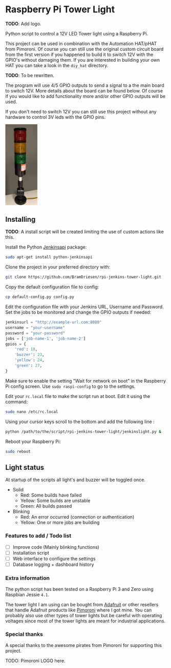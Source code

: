 # Raspberry Pi Tower Light
**TODO**: Add logo.

Python script to control a 12V LED Tower light using a Raspberry Pi.

This project can be used in combination with the Automation HAT/pHAT from Pimoroni. Of course you can still use the original custom circuit board from the first version if you happened to build it to switch 12V with the GPIO's without damaging them. If you are interested in building your own HAT you can take a look in the `diy_hat` directory.

**TODO**: To be rewritten.

The program will use 4/5 GPIO outputs to send a signal to a the main board to switch 12V. More details about the board can be found below. Of course if you would like to add functionality more and/or other GPIO outputs will be used.

If you don't need to switch 12V you can still use this project without any hardware to control 3V leds with the GPIO pins.

<img src="images/tower-crop.gif" alt="Adafruit LED Tower (gif)" title="Adafruit LED Tower (gif)"  width="100" />

## Installing
**TODO**: A install script will be created limiting the use of custom actions like this.


Install the Python [Jenkinsapi][1] package:
```sh
sudo apt-get install python-jenkinsapi
```

Clone the project in your preferred directory with:
```sh
git clone https://github.com/BramDriesen/rpi-jenkins-tower-light.git
```

Copy the default configuration file to config:
```sh
cp default-config.py config.py
```

Edit the configuration file with your Jenkins URL, Username and Password. Set the jobs to be monitored and change the GPIO outputs if needed:
```py
jenkinsurl = "http://example-url.com:8080"
username = "your-username"
password = "your-password"
jobs = ['job-name-1', 'job-name-2']
gpios = {
    'red': 18,
    'buzzer': 23,
    'yellow': 24,
    'green': 27,
}
```

Make sure to enable the setting "Wait for network on boot" in the Raspberry Pi config screen. Use `sudo raspi-config` to go to the settings.

Edit your `rc.local` file to make the script run at boot. Edit it using the command:
```sh
sudo nano /etc/rc.local
```
Using your cursor keys scroll to the bottom and add the following line :
```sh
python /path/to/the/script/rpi-jenkins-tower-light/jenkinslight.py &
```
Reboot your Raspberry Pi:
```sh
sudo reboot
```

## Light status
At startup of the scripts all light's and buzzer will be toggled once.

- Solid
    - Red: Some builds have failed
    - Yellow: Some builds are unstable
    - Green: All builds passed
- Blinking
    - Red: An error occurred (connection or authentication)
    - Yellow: One or more jobs are building

### Features to add / Todo list
- [ ] Improve code (Mainly blinking functions)
- [ ] Installation script
- [ ] Web interface to configure the settings
- [ ] Database logging + dashboard history

### Extra information
The python script has been tested on a Raspberry Pi 3 and Zero using Raspbian Jessie `4.1`.

The tower light I am using can be bought from [Adafruit][2] or other resellers that handle Adafruit products like [Pimoroni][3] where I got mine. You can probably also use other types of tower lights but be careful with operating voltages since most of the tower lights are meant for industrial applications.

[1]: https://pypi.python.org/pypi/jenkinsapi
[2]: https://www.adafruit.com/products/2993
[3]: https://shop.pimoroni.com/products/tower-light-red-yellow-green-alert-light-with-buzzer-12vdc

### Special thanks
A special thanks to the awesome pirates from Pimoroni for supporting this project.

TODO: Pimoroni LOGO here.
